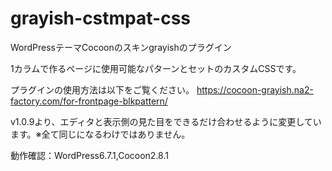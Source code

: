 # grayish-cstmpat-css
WordPressテーマCocoonのスキンgrayishのプラグイン

1カラムで作るページに使用可能なパターンとセットのカスタムCSSです。

プラグインの使用方法は以下をご覧ください。
https://cocoon-grayish.na2-factory.com/for-frontpage-blkpattern/

v1.0.9より、エディタと表示側の見た目をできるだけ合わせるように変更しています。※全て同じになるわけではありません。

動作確認：WordPress6.7.1,Cocoon2.8.1
